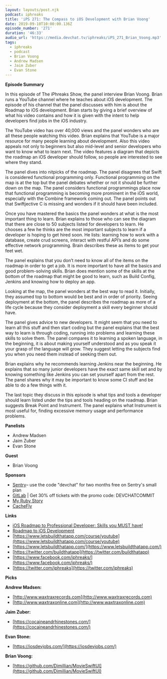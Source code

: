```yaml
---
layout: layouts/post.njk
podcast: iphreaks
title: 'iPS 271: The Compass to iOS Development with Brian Voong'
date: 2019-09-10T10:00:00.136Z
episode_number: '271'
duration: '46:33'
audio_url: 'https://media.devchat.tv/iphreaks/iPS_271_Brian_Voong.mp3'
tags:
  - iphreaks
  - podcast
  - Brian Voong
  - Andrew Madsen
  - Jaim Zuber
  - Evan Stone
---
```

**Episode Summary**


In this episode of The iPhreaks Show, the panel interview Brian Voong. Brian runs a YouTube channel where he teaches about iOS development. The episode of his channel that the panel discusses with him is about the Roadmap to iOS development. Brian starts by giving a brief overview of what his video contains and how it is given with the intent to help developers find jobs in the iOS industry.

The YouTube video has over 40,000 views and the panel wonders who are all these people watching this video. Brian explains that YouTube is a major resource for many people learning about development. Also this video appeals not only to beginners but also mid-level and senior developers who want to know what to learn next. The video features a diagram that depicts the roadmap an iOS developer should follow, so people are interested to see where they stand. 

The panel dives into nitpicks of the roadmap. The panel disagrees that Swift is considered functional programming only. Functional programming on the map is at the top but the panel debates whether or not it should be further down on the map. The panel considers functional programmings place now that functional programming is becoming more prominent in the iOS world, especially with the Combine framework coming out. The panel points out that Swiftjective C is missing and wonders if it should have been included. 

Once you have mastered the basics the panel wonders at what is the most important thing to learn. Brian explains to those who can see the diagram that there are close to 50 subjects listed for developers to learn. He chooses a few he thinks are the most important subjects to learn if a developer is hoping to get hired soon. He lists: learning how to work with a database, create crud screens, interact with restful API’s and do some effective network programming. Brain describes these as items to get your feet wet. 

The panel explains that you don’t need to know all of the items on the roadmap in order to get a job. It is more important to have all the basics and good problem-solving skills. Brian does mention some of the skills at the bottom of the roadmap that might be good to learn, such as Build Config, Jenkins and knowing how to deploy an app.

Looking at the map, the panel wonders at the best way to read it. Initially, they assumed top to bottom would be best and in order of priority. Seeing deployment at the bottom, the panel describes the roadmap as more of a life cycle because they consider deployment a skill every beginner should have.  

The panel gives advice to new developers. It might seem that you need to learn all this stuff and then start coding but the panel explains that the best way to learn is through coding, running into problems and learning these skills to solve them. The panel compares it to learning a spoken language, in the beginning, it is about making yourself understood and as you speak it your grasp of the language will grow. They suggest letting the subjects find you when you need them instead of seeking them out. 

Brian explains why he recommends learning Jenkins near the beginning. He explains that so many junior developers have the exact same skill set and by knowing something like Jenkins you can set yourself apart from the rest. The panel shares why it may be important to know some CI stuff and be able to do a few things with it. 

The last topic they discuss in this episode is what tips and tools a developer should learn listed under the tips and tools heading on the roadmap. Brian suggests Break Point and Instrument. The panel explains what Instrument is most useful for, finding excessive memory usage and performance problems.


**Panelists**

- Andrew Madsen
- Jaim Zuber
- Evan Stone

**Guest**

- Brian Voong

**Sponsors**

- [Sentry](http://sentry.io/)– use the code "devchat" for two months free on Sentry's small plan
- [GitLab](https://devchat.tv/gitlabcommit) | Get 30% off tickets with the promo code: DEVCHATCOMMIT
- [My Ruby Story](https://devchat.tv/my-ruby-story/)
- [CacheFly](https://www.cachefly.com/)

**Links**

- [iOS Roadmap to Professional Developer: Skills you MUST have!](https://www.youtube.com/watch?v=pbhLZMVBlp0)
- [Roadmap to iOS Development](https://www.reddit.com/r/iOSProgramming/comments/82w6qa/2018_roadmap_to_ios_development/)
- [https://www.letsbuildthatapp.com/course/youtube](https://www.letsbuildthatapp.com/course/youtube)
- [https://www.letsbuildthatapp.com/](https://www.letsbuildthatapp.com/)
- [https://twitter.com/buildthatapp](https://twitter.com/buildthatapp)
- [https://www.facebook.com/iphreaks/](https://www.facebook.com/iphreaks/)
- [https://twitter.com/iphreaks](https://twitter.com/iphreaks)

**Picks**

**Andrew Madsen:**

- [http://www.waxtraxrecords.com](http://www.waxtraxrecords.com)
- [http://www.waxtraxonline.com](http://www.waxtraxonline.com)

**Jaim Zuber:**

- [https://cocaineandrhinestones.com/](https://cocaineandrhinestones.com/)

**Evan Stone:**

- [https://iosdevjobs.com/](https://iosdevjobs.com/)

**Brian Voong:**

- [https://github.com/Dimillian/MovieSwiftUI](https://github.com/Dimillian/MovieSwiftUI)
